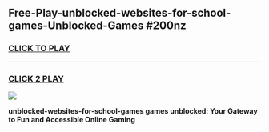 
## Free-Play-unblocked-websites-for-school-games-Unblocked-Games #200nz
<h3>
<a href="https://news.freeplayer.one?title=unblocked-websites-for-school-games&ref=8M">CLICK TO PLAY</a></h3>
<hr>

<h3>
<a href="https://news.freeplayer.one?title=unblocked-websites-for-school-games&ref=8M">CLICK 2 PLAY</a>
  
</h3>

<a href="https://news.freeplayer.one?title=unblocked-websites-for-school-games&ref=8M"><img src="https://clearcache.store/games.png"></a>


**unblocked-websites-for-school-games games unblocked: Your Gateway to Fun and Accessible Online Gaming**
